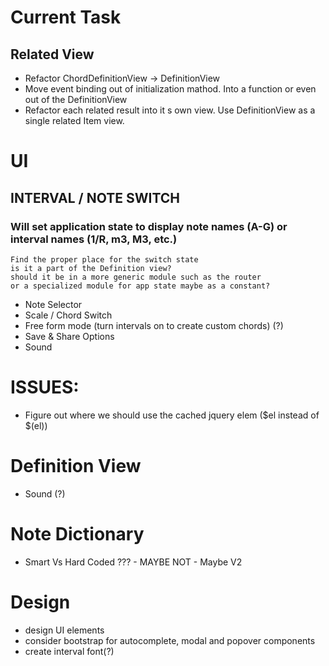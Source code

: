 # Current Task
## Related View
- Refactor ChordDefinitionView -> DefinitionView
- Move event binding out of initialization mathod. Into a function or even out of the DefinitionView
- Refactor each related result into it  s own view. Use DefinitionView as a single related Item view.

# UI


##  INTERVAL / NOTE SWITCH
### Will set application state to display note names (A-G) or interval names (1/R, m3, M3, etc.)

    Find the proper place for the switch state
    is it a part of the Definition view?
    should it be in a more generic module such as the router
    or a specialized module for app state maybe as a constant?

- Note Selector
- Scale / Chord Switch
- Free form mode (turn intervals on to create custom chords) (?)
- Save & Share Options
- Sound


# ISSUES:
- Figure out where we should use the cached jquery elem ($el instead of $(el))

# Definition View
- Sound (?)

# Note Dictionary
- Smart Vs Hard Coded ??? - MAYBE NOT - Maybe V2

# Design
- design UI elements
- consider bootstrap for autocomplete, modal and popover components
- create interval font(?)